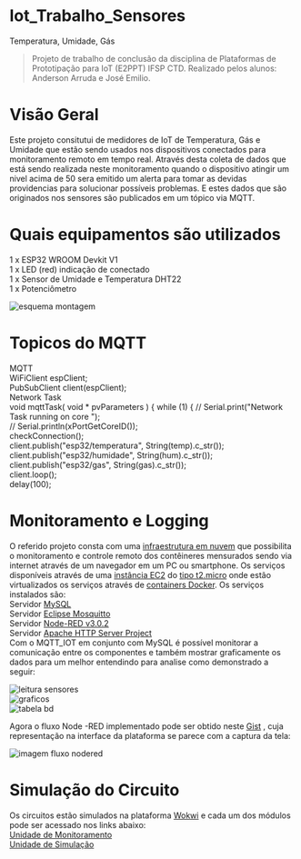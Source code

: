 # Iot_Trabalho_Sensores
Temperatura, Umidade, Gás
>Projeto de trabalho de conclusão da disciplina de Plataformas de Prototipação para IoT (E2PPT) IFSP CTD. Realizado pelos alunos: Anderson Arruda e José Emilio.
# Visão Geral
Este projeto consitutui de medidores de IoT de Temperatura, Gás e Umidade que estão sendo usados nos dispositivos conectados para monitoramento remoto em tempo real. Através desta coleta de dados que está sendo realizada neste monitoramento quando o dispositivo atingir um nivel acima de 50 sera emitido um alerta para tomar as devidas providencias para solucionar possíveis problemas. E estes dados que são originados nos sensores são publicados em um tópico via MQTT. 
# Quais equipamentos são utilizados
1 x ESP32 WROOM Devkit V1 <br>
1 x LED (red) indicação de conectado <br>
1 x Sensor de Umidade e Temperatura DHT22 <br>
1 x Potenciômetro <br>

![esquema montagem](https://github.com/user-attachments/assets/4e2f8697-deda-4cc3-9e72-c98532141ccc) <br>




# Topicos do MQTT
MQTT<br>
WiFiClient espClient;<br>
PubSubClient client(espClient);<br>
Network Task<br>
void mqttTask( void * pvParameters ) {
  while (1) {
    // Serial.print("Network Task running on core ");<br>
    // Serial.println(xPortGetCoreID());<br>
    checkConnection();<br>
    client.publish("esp32/temperatura", String(temp).c_str());<br>
    client.publish("esp32/humidade", String(hum).c_str());<br>
    client.publish("esp32/gas", String(gas).c_str());<br>
    client.loop();<br>
    delay(100);<br>
 # Monitoramento e Logging
 O referido projeto consta com uma [infraestrutura em nuvem](https://www.redhat.com/pt-br/topics/cloud-computing/what-is-cloud-infrastructure) que possibilita o monitoramento e controle remoto dos contêineres mensurados sendo via internet através de um navegador em um PC ou smartphone. Os serviços disponíveis através de uma [instância EC2](https://aws.amazon.com/pt/ec2/) do [tipo t2.micro](https://aws.amazon.com/pt/ec2/instance-types/t2/) onde estão virtualizados os serviços através de [containers Docker](https://docs.docker.com/). Os serviços instalados são:<br>
 Servidor [MySQL](https://www.mysql.com/) <br>
 Servidor [Eclipse Mosquitto](https://mosquitto.org/download/)<br>
 Servidor [Node-RED v3.0.2](https://hub.docker.com/r/nodered/node-red/) <br>
 Servidor [Apache HTTP Server Project](https://httpd.apache.org/download.cgi)<br>
Com o MQTT_IOT em conjunto com MySQL é possível monitorar a comunicação entre os componentes e também mostrar graficamente os dados para um melhor entendindo para analise como demonstrado a seguir: <br>


![leitura sensores](https://github.com/user-attachments/assets/bdb49683-46fc-4a63-bbd2-3363b08939ba) <br>
![graficos](https://github.com/user-attachments/assets/082e59d1-9c6f-4f65-b8de-80ccf1c4a22e) <br>
![tabela bd](https://github.com/user-attachments/assets/6d06127e-41a6-4948-8d5a-2b9b46274127) <br>

Agora o fluxo Node -RED implementado pode ser obtido neste [Gist](http://3.83.102.68:1880/#flow/80794394386acbb8) , cuja representação na interface da plataforma se parece com a captura da tela: 

![imagem fluxo nodered](https://github.com/user-attachments/assets/e2febd08-7b3a-41c7-b1e8-33a8a5ae1043) <br>


# Simulação do Circuito
Os circuitos estão simulados na plataforma [Wokwi](https://wokwi.com/) e cada um dos módulos pode ser acessado nos links abaixo:<br>
[Unidade de Monitoramento](http://3.83.102.68:1880/ui) <br>
[Unidade de Simulação](https://wokwi.com/projects/410688670007925761)<br>



    











